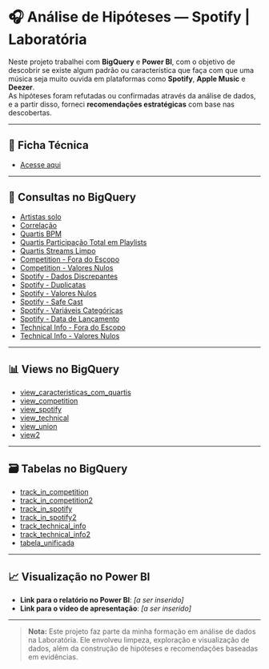 # 🎧 Análise de Hipóteses — Spotify | Laboratória

Neste projeto trabalhei com **BigQuery** e **Power BI**, com o objetivo de descobrir se existe algum padrão ou característica que faça com que uma música seja muito ouvida em plataformas como **Spotify**, **Apple Music** e **Deezer**.  
As hipóteses foram refutadas ou confirmadas através da análise de dados, e a partir disso, forneci **recomendações estratégicas** com base nas descobertas.

---

## 📄 Ficha Técnica
- [Acesse aqui](https://coda.io/d/Documentacao-Projeto-2_dUGFteZjFfk/Documentacao-Ficha-Tecnica-Projeto-2_su34dcvN#_luhqlmH8)

---

## 🧠 Consultas no BigQuery

- [Artistas solo](https://console.cloud.google.com/bigquery?sq=164189436807:96866988ab904fc3a83ccfd04d68dd5b)
- [Correlação](https://console.cloud.google.com/bigquery?sq=164189436807:6e455ed606bb44d3a6ee94a65adec99b)
- [Quartis BPM](https://console.cloud.google.com/bigquery?sq=164189436807:d0aa0b89a7994cf8bc41b7deeadd1b86)
- [Quartis Participação Total em Playlists](https://console.cloud.google.com/bigquery?sq=164189436807:ba51327a9d9b41419ebe7f33cfc62b3a)
- [Quartis Streams Limpo](https://console.cloud.google.com/bigquery?sq=164189436807:22d2fae10e7346d39898f0bee970887e)
- [Competition - Fora do Escopo](https://console.cloud.google.com/bigquery?sq=164189436807:ceb72c6490e548459ea2fe121af34aa7)
- [Competition - Valores Nulos](https://console.cloud.google.com/bigquery?sq=164189436807:605ab34b88b742a4983c907a1205e648)
- [Spotify - Dados Discrepantes](https://console.cloud.google.com/bigquery?sq=164189436807:4b86268bdea04905903efefb2d1ca2ec)
- [Spotify - Duplicatas](https://console.cloud.google.com/bigquery?sq=164189436807:de301abafd3a4c7998d06753494077a1)
- [Spotify - Valores Nulos](https://console.cloud.google.com/bigquery?sq=164189436807:0603d32908aa4048a9f92a37499a9a67)
- [Spotify - Safe Cast](https://console.cloud.google.com/bigquery?sq=164189436807:3da0072c07b547098c9c933553c0257d)
- [Spotify - Variáveis Categóricas](https://console.cloud.google.com/bigquery?sq=164189436807:8387186a034f4218b01eee3f817c394a)
- [Spotify - Data de Lançamento](https://console.cloud.google.com/bigquery?sq=164189436807:4c26f331b57249f68b5582255595362a)
- [Technical Info - Fora do Escopo](https://console.cloud.google.com/bigquery?sq=164189436807:910a4385601f449e9108190d661556dd)
- [Technical Info - Valores Nulos](https://console.cloud.google.com/bigquery?sq=164189436807:5d08a914ebf54df6aeefdf3558c888dc)

---

## 📊 Views no BigQuery

- [view_caracteristicas_com_quartis](https://console.cloud.google.com/bigquery?ws=!1m5!1m4!4m3!1sprojeto2laboratoria-464623!2sanalisehipoteses!3sview_caracteristicas_com_quartis)
- [view_competition](https://console.cloud.google.com/bigquery?ws=!1m5!1m4!4m3!1sprojeto2laboratoria-464623!2sanalisehipoteses!3sview_competition)
- [view_spotify](https://console.cloud.google.com/bigquery?ws=!1m5!1m4!4m3!1sprojeto2laboratoria-464623!2sanalisehipoteses!3sview_spotify)
- [view_technical](https://console.cloud.google.com/bigquery?ws=!1m5!1m4!4m3!1sprojeto2laboratoria-464623!2sanalisehipoteses!3sview_technical)
- [view_union](https://console.cloud.google.com/bigquery?ws=!1m5!1m4!4m3!1sprojeto2laboratoria-464623!2sanalisehipoteses!3sview_union)
- [view2](https://console.cloud.google.com/bigquery?ws=!1m5!1m4!4m3!1sprojeto2laboratoria-464623!2sanalisehipoteses!3sview2)

---

## 🗃️ Tabelas no BigQuery

- [track_in_competition](https://console.cloud.google.com/bigquery?ws=!1m5!1m4!4m3!1sprojeto2laboratoria-464623!2sanalisehipoteses!3strack_in_competition)
- [track_in_competition2](https://console.cloud.google.com/bigquery?ws=!1m5!1m4!4m3!1sprojeto2laboratoria-464623!2sanalisehipoteses!3strack_in_competition2)
- [track_in_spotify](https://console.cloud.google.com/bigquery?ws=!1m5!1m4!4m3!1sprojeto2laboratoria-464623!2sanalisehipoteses!3strack_in_spotify)
- [track_in_spotify2](https://console.cloud.google.com/bigquery?ws=!1m5!1m4!4m3!1sprojeto2laboratoria-464623!2sanalisehipoteses!3strack_in_spotify2)
- [track_technical_info](https://console.cloud.google.com/bigquery?ws=!1m5!1m4!4m3!1sprojeto2laboratoria-464623!2sanalisehipoteses!3strack_technical_info)
- [track_technical_info2](https://console.cloud.google.com/bigquery?ws=!1m5!1m4!4m3!1sprojeto2laboratoria-464623!2sanalisehipoteses!3strack_technical_info2)
- [tabela_unificada](https://console.cloud.google.com/bigquery?ws=!1m5!1m4!4m3!1sprojeto2laboratoria-464623!2sanalisehipoteses!3stabela_unificada)

---

## 📈 Visualização no Power BI
- **Link para o relatório no Power BI**: _[a ser inserido]_  
- **Link para o vídeo de apresentação**: _[a ser inserido]_

---

> **Nota:** Este projeto faz parte da minha formação em análise de dados na Laboratória. Ele envolveu limpeza, exploração e visualização de dados, além da construção de hipóteses e recomendações baseadas em evidências.
